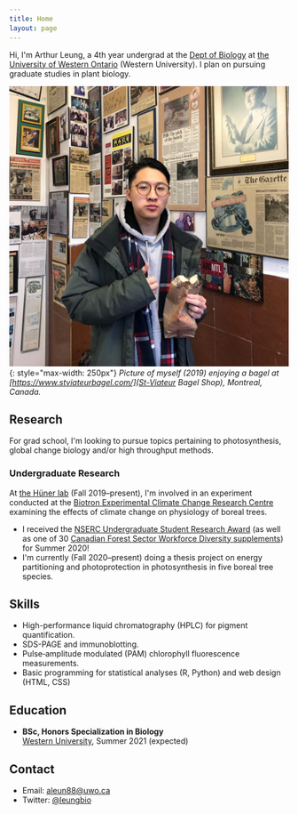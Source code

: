 ```yaml
---
title: Home
layout: page
---
```


Hi, I'm Arthur Leung, a 4th year undergrad at the [Dept of Biology][biology] at [the University of Western Ontario][western] (Western University). I plan on pursuing graduate studies in plant biology.

[biology]: https://www.uwo.ca/biology/
[western]: https://www.uwo.ca/

![](/assets/portrait.jpg){: style="max-width: 250px"}
*Picture of myself (2019) enjoying a bagel at [https://www.stviateurbagel.com/](St-Viateur Bagel Shop), Montreal, Canada.*

## Research

For grad school, I'm looking to pursue topics pertaining to photosynthesis, global change biology and/or high throughput methods.

### Undergraduate Research

At [the Hüner lab][huner] (Fall 2019–present), I'm involved in an experiment conducted at the [Biotron Experimental Climate Change Research Centre][biotron] examining the effects of climate change on physiology of boreal trees.

- I received the [NSERC Undergraduate Student Research Award][usra] (as well as one of 30 [Canadian Forest Sector Workforce Diversity supplements][cfs-supp]) for Summer 2020!
- I'm currently (Fall 2020–present) doing a thesis project on energy partitioning and photoprotection in photosynthesis in five boreal tree species.

[huner]: https://www.uwo.ca/biology/directory/faculty/huner.html
[biotron]: https://www.uwo.ca/sci/research/biotron/
[usra]: https://www.nserc-crsng.gc.ca/students-etudiants/ug-pc/usra-brpc_eng.asp
[cfs-supp]: https://www.nserc-crsng.gc.ca/Students-Etudiants/UG-PC/Forest-Forest_eng.asp

## Skills

- High-performance liquid chromatography (HPLC) for pigment quantification.
- SDS-PAGE and immunoblotting.
- Pulse‐amplitude modulated (PAM) chlorophyll fluorescence measurements.
- Basic programming for statistical analyses (R, Python) and web design (HTML, CSS)

## Education

- **BSc, Honors Specialization in Biology**<br>[Western University][western], Summer 2021 (expected)

## Contact

- Email: [aleun88@uwo.ca](mailto:aleun88@uwo.ca)
- Twitter: [@leungbio](https://twitter.com/leungbio)
